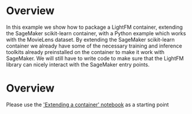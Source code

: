 # Overview

In this example we show how to package a LightFM container, extending the SageMaker scikit-learn container, with a Python example which works with the MovieLens dataset. By extending the SageMaker scikit-learn container we already have some of the necessary training and inference toolkits already preinstalled on the container to make it work with SageMaker. We will still have to write code to make sure that the LightFM library can nicely interact with the SageMaker entry points.

# Overview
Please use the ['Extending a container' notebook](./extending_a_container.ipynb) as a starting point